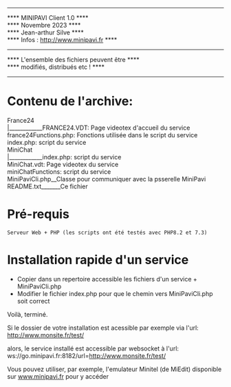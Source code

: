 ****************************************************  
****           MINIPAVI Client 1.0              ****  
****               Novembre 2023                ****  
****            Jean-arthur Silve               ****  
****     Infos : http://www.minipavi.fr         ****  
****                                            ****  
****    L'ensemble des fichiers peuvent être    ****  
****         modifiés, distribués etc !         ****  
****************************************************  


# Contenu de l'archive:

France24  
    |____________FRANCE24.VDT: Page videotex d'accueil du service  
	             france24Functions.php: Fonctions utilisée dans le script du service  
			     index.php: script du service  
MiniChat  
    |____________index.php: script du service  
	             MiniChat.vdt: Page videotex du service  
	             miniChatFunctions: script du service  
MiniPaviCli.php__Classe pour communiquer avec la psserelle MiniPavi  
README.txt_______Ce fichier  

# Pré-requis
    Serveur Web + PHP (les scripts ont été testés avec PHP8.2 et 7.3)

# Installation rapide d'un service
- Copier dans un repertoire accessible les fichiers d'un service +  MiniPaviCli.php
- Modifier le fichier index.php pour que le chemin vers MiniPaviCli.php soit correct

Voilà, terminé.

Si le dossier de votre installation est acessible par exemple via l'url:
http://www.monsite.fr/test/

alors, le service installé est accessible par websocket à l'url:
ws://go.minipavi.fr:8182/url=http://www.monsite.fr/test/

Vous pouvez utiliser, par exemple, l'emulateur Minitel (de MiEdit) disponible sur www.minipavi.fr pour y accéder

